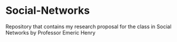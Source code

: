 # Social-Networks
Repository that contains my research proposal for the class in Social Networks by Professor Emeric Henry
